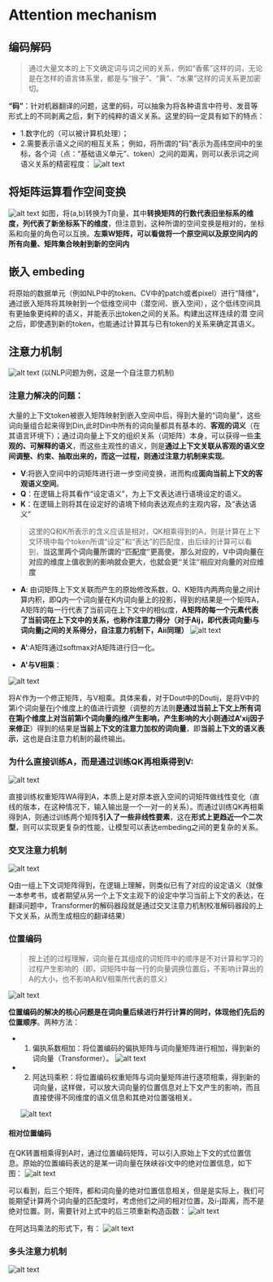 # Attention mechanism
## 编码解码
> 通过大量文本的上下文确定词与词之间的关系，例如“香蕉”这样的词，无论是在怎样的语言体系里，都是与“猴子”、“黄”、“水果”这样的词关系更加密切。

**“码”**：针对机器翻译的问题，这里的码，可以抽象为将各种语言中符号、发音等形式上的不同剥离之后，剩下的纯粹的语义关系。这里的码一定具有如下的特点：

- 1.数字化的（可以被计算机处理）；
- 2.需要表示语义之间的相互关系；
例如，将所谓的“码”表示为高纬空间中的坐标，各个词（点：“基础语义单元”、token）之间的距离，则可以表示词之间语义关系的精密程度：
![alt text](image.png)

## 将矩阵运算看作空间变换
![alt text](image-1.png)
如图，将(a,b)转换为T向量，其中**转换矩阵的行数代表旧坐标系的维度，列代表了新坐标系下的维度**，但注意到，这种所谓的空间变换是相对的，坐标系和向量的角色可以互换。**左乘W矩阵，可以看做将一个原空间以及原空间内的所有向量、矩阵集合映射到新的空间内** 

## 嵌入 embeding
将原始的数据单元（例如NLP中的token、CV中的patch或者pixel）进行“降维”，通过嵌入矩阵将其映射到一个低维空间中（潜空间、嵌入空间），这个低纬空间具有更抽象更纯粹的语义，并能表示出token之间的关系。构建出这样连续的潜 空间之后，即使遇到新的token，也能通过计算其与已有token的关系来确定其语义。

## 注意力机制
![alt text](image-4.png)
(以NLP问题为例，这是一个自注意力机制)
### 注意力解决的问题：
大量的上下文token被嵌入矩阵映射到嵌入空间中后，得到大量的“词向量”，这些词向量组合起来得到Din,此时Din中所有的词向量都具有基本的、**客观的词义**（在其语言环境下）；通过词向量上下文的组织关系（词矩阵）本身，可以获得一些**主观的、可解释的语义**，而这些主观性的语义，则是**通过上下文关联从客观的语义空间调整、约束、抽取出来的，而这一过程，则通过注意力机制来实现**。 
- **V**:将嵌入空间中的词矩阵进行进一步空间变换，进而构成**面向当前上下文的客观语义空间**。
- **Q**：在逻辑上将其看作“设定语义”，为上下文表达进行语境设定的语义。
- **K**：在逻辑上则将其在设定好的语境下倾向表达观点的主观内容，及“表达语义”
> 这里的Q和K所表示的含义应该是相对，QK相乘得到的A，则是计算在上下文环境中每个token所谓“设定”和“表达”的匹配度，由后续的计算可以看到，**当这里两个词向量所谓的“匹配度”更高使，  那么对应的，V中词向量在对应的维度上值收到的影响就会更大，也就会更“关注”相应对向量的对应维度**
- **A**: 由词矩阵上下文关联而产生的原始修改系数，Q、K矩阵内两两向量之间计算内积，即Q内一个词向量在K内词向量上的投影，得到的结果是一个矩阵A，A矩阵的每一行代表了当前词在上下文中的相似度，**A矩阵的每一个元素代表了当前词在上下文中的关系，也称作注意力得分（对于Aij，即代表词向量i与词向量j之间的关系得分，自注意力机制下，Aii同理）**
![alt text](image-2.png)

- **A'**:A矩阵通过softmax对A矩阵进行归一化。 

- **A'与V相乘**：

 ![alt text](image-3.png)

将A'作为一个修正矩阵，与V相乘。具体来看，对于Dout中的Doutij，是将V中的第i个词向量在j个维度上的值进行调整（调整的方法则**是通过当前上下文上所有词在第j个维度上对当前第i个词向量的j维产生影响，产生影响的大小则通过A'xij因子来修正**）得到的结果是**当前上下文的注意力加权的词向量**，即**当前上下文的语义表示**，这也是自注意力机制的最终输出。
### 为什么直接训练A，而是通过训练QK再相乘得到V:
![alt text](image-5.png)

直接训练权重矩阵WA得到A，本质上是对原本嵌入空间的词矩阵做线性变化（直线的版本，在这种情况下，输入输出是一个一对一的关系）。而通过训练QK再相乘得到A，则通过训练两个矩阵**引入了一些非线性要素**，这在**形式上更趋近一个二次型**，则可以实现更复杂的性能，让模型可以表达embeding之间的更复杂的关系。


 ### 交叉注意力机制
 ![alt text](image-6.png)

 Q由一组上下文词矩阵得到，在逻辑上理解，则类似已有了对应的设定语义（就像一本参考书，或者期望从另一个上下文主观下的设定中学习当前上下文的表达，在翻译问题中，Transformer的解码器段就是通过交叉注意力机制校准解码器段的上下文关系，从而生成相应的翻译结果）

 ### 位置编码
 > 按上述的过程理解，词向量在其组成的词矩阵中的顺序是不对计算和学习的过程产生影响的（即，词矩阵中每一行的向量调换位置后，不影响计算出的A的大小，也不影响A和V相乘所代表的意义）

 ![alt text](image-7.png)

 **位置编码的解决的核心问题是在词向量后续进行并行计算的同时，体现他们先后的位置顺序**。两种方法：
 - 1. 偏执系数相加：将位置编码的偏执矩阵与词向量矩阵进行相加，得到新的词向量（Transformer）。
  ![alt text](image-8.png)

 - 2. 阿达玛乘积：将位置编码权重矩阵与词向量矩阵进行逐项相乘，得到新的词向量，这样做，可以放大词向量的位置信息对上下文产生的影响，而且直接使得不同维度的语义信息和其绝对位置强相关。
  
    ![alt text](image-10.png)

#### 相对位置编码
在QK转置相乘得到A时，通过位置编码矩阵，可以引入原始上下文的式位置信息。原始的位置编码表达的是某一词向量在陕峡谷i文中的绝对位置信息，如下图：
![alt text](image-11.png)

可以看到，后三个矩阵，都和词向量的绝对位置信息相关，但是是实际上，我们可能期望计算两个词向量的匹配度时，考虑他们之间的相对位置，及i-j距离，而不是绝对位置。则，需要针对上式中的后三项重新构造函数：
![alt text](image-12.png)

在阿达玛乘法的形式下，有：
![alt text](image-13.png)

### 多头注意力机制
![alt text](image-14.png)